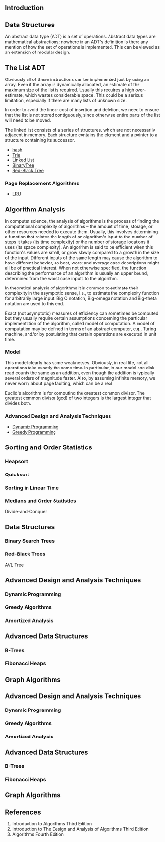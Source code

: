 ## Introduction



## Data Structures
An abstract data type (ADT) is a set of operations. 
Abstract data types are mathematical abstractions; nowhere in an ADT's definition is there any mention of how the set of operations is implemented. 
This can be viewed as an extension of modular design.



## The List ADT


Obviously all of these instructions can be implemented just by using an array. 
Even if the array is dynamically allocated, an estimate of the maximum size of the list is required. 
Usually this requires a high over-estimate, which wastes considerable space. 
This could be a serious limitation, especially if there are many lists of unknown size.


In order to avoid the linear cost of insertion and deletion, we need to ensure that the list is not stored contiguously, since otherwise entire parts of the list will need to be moved.

The linked list consists of a series of structures, which are not necessarily adjacent in memory. Each structure contains the element and a pointer to a structure containing its successor.





- [hash](/docs/CS/Algorithms/hash.md)
- [Trie](/docs/CS/Algorithms/Trie.md)
- [Linked List](/docs/CS/Algorithms/linked-list.md)
- [BinaryTree](/docs/CS/Algorithms/BinaryTree.md)
- [Red-Black Tree](/docs/CS/Algorithms/Red-Black-Tree.md)

### Page Replacement Algorithms
- [LRU](/docs/CS/Algorithms/LRU.md)

## Algorithm Analysis

In computer science, the analysis of algorithms is the process of finding the computational complexity of algorithms – the amount of time, storage, or other resources needed to execute them.
Usually, this involves determining a function that relates the length of an algorithm's input to the number of steps it takes (its time complexity) or the number of storage locations it uses (its space complexity).
An algorithm is said to be efficient when this function's values are small, or grow slowly compared to a growth in the size of the input. 
Different inputs of the same length may cause the algorithm to have different behavior, so best, worst and average case descriptions might all be of practical interest. 
When not otherwise specified, the function describing the performance of an algorithm is usually an upper bound, determined from the worst case inputs to the algorithm.

In theoretical analysis of algorithms it is common to estimate their complexity in the asymptotic sense, i.e., to estimate the complexity function for arbitrarily large input. 
Big O notation, Big-omega notation and Big-theta notation are used to this end.

Exact (not asymptotic) measures of efficiency can sometimes be computed but they usually require certain assumptions concerning the particular implementation of the algorithm, called model of computation. 
A model of computation may be defined in terms of an abstract computer, e.g., Turing machine, and/or by postulating that certain operations are executed in unit time.

### Model

This model clearly has some weaknesses. Obviously, in real life, not all operations take exactly the same time. In particular, in our model one disk read counts the same as an addition, even though the addition is typically several orders of magnitude faster. Also, by assuming infinite memory, we never worry about page faulting, which can be a real


Euclid's algorithm is for computing the greatest common divisor. 
The greatest common divisor (gcd) of two integers is the largest integer that divides both.

### Advanced Design and Analysis Techniques
- [Dynamic Programming](/docs/CS/Algorithms/DP.md)
- [Greedy Programming](/docs/CS/Algorithms/Greedy.md)





## Sorting and Order Statistics

### Heapsort

### Quicksort

### Sorting in Linear Time

### Medians and Order Statistics

Divide-and-Conquer

## Data Structures


### Binary Search Trees

### Red-Black Trees

AVL Tree

## Advanced Design and Analysis Techniques

### Dynamic Programming

### Greedy Algorithms

### Amortized Analysis


## Advanced Data Structures

### B-Trees

### Fibonacci Heaps


## Graph Algorithms


## Advanced Design and Analysis Techniques

### Dynamic Programming

### Greedy Algorithms

### Amortized Analysis


## Advanced Data Structures

### B-Trees

### Fibonacci Heaps


## Graph Algorithms


## References
1. Introduction to Algorithms Third Edition
2. Introduction to The Design and Analysis of Algorithms Third Edition
3. Algorithms Fourth Edition
